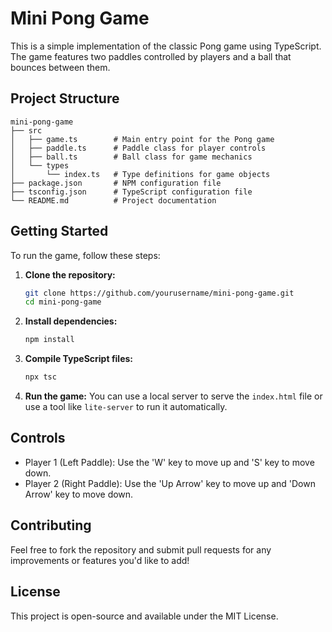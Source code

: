 # Mini Pong Game

This is a simple implementation of the classic Pong game using TypeScript. The game features two paddles controlled by players and a ball that bounces between them. 

## Project Structure

```
mini-pong-game
├── src
│   ├── game.ts        # Main entry point for the Pong game
│   ├── paddle.ts      # Paddle class for player controls
│   ├── ball.ts        # Ball class for game mechanics
│   └── types
│       └── index.ts   # Type definitions for game objects
├── package.json       # NPM configuration file
├── tsconfig.json      # TypeScript configuration file
└── README.md          # Project documentation
```

## Getting Started

To run the game, follow these steps:

1. **Clone the repository:**
   ```bash
   git clone https://github.com/yourusername/mini-pong-game.git
   cd mini-pong-game
   ```

2. **Install dependencies:**
   ```bash
   npm install
   ```

3. **Compile TypeScript files:**
   ```bash
   npx tsc
   ```

4. **Run the game:**
   You can use a local server to serve the `index.html` file or use a tool like `lite-server` to run it automatically.

## Controls

- Player 1 (Left Paddle): Use the 'W' key to move up and 'S' key to move down.
- Player 2 (Right Paddle): Use the 'Up Arrow' key to move up and 'Down Arrow' key to move down.

## Contributing

Feel free to fork the repository and submit pull requests for any improvements or features you'd like to add!

## License

This project is open-source and available under the MIT License.